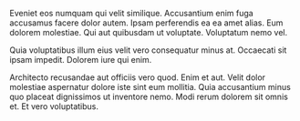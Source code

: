 Eveniet eos numquam qui velit similique. Accusantium enim fuga accusamus facere dolor autem. Ipsam perferendis ea ea amet alias. Eum dolorem molestiae. Qui aut quibusdam ut voluptate. Voluptatum nemo vel.
 Quia voluptatibus illum eius velit vero consequatur minus at. Occaecati sit ipsam impedit. Dolorem iure qui enim.
 Architecto recusandae aut officiis vero quod. Enim et aut. Velit dolor molestiae aspernatur dolore iste sint eum mollitia. Quia accusantium minus quo placeat dignissimos ut inventore nemo. Modi rerum dolorem sit omnis et. Et vero voluptatibus.